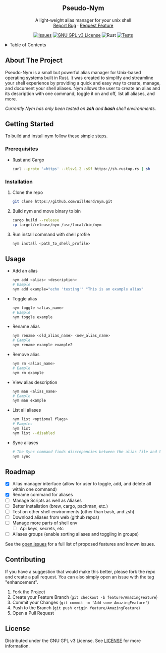 <!-- PROJECT LOGO -->
<div align="center">
  <!-- TODO: Add an image here -->
  <!-- <a href="https://github.com/WillHord/nym"> -->
  <!--   <img src="images/logo.png" alt="Logo" width="80" height="80"> -->
  <!-- </a> -->

<h2 align="center">Pseudo-Nym</h2>

  <p align="center">
    A light-weight alias manager for your unix shell
    <br />
    <a href="https://github.com/WillHord/nym/issues/new?labels=bug&template=bug-report---.md">Report Bug</a>
    ·
    <a href="https://github.com/WillHord/nym/issues/new?labels=enhancement&template=feature-request---.md">Request Feature</a>
  </p>

[![Issues][issues-shield]][issues-url]
[![GNU GPL v3 License][license-shield]][license-url]
![Rust](https://img.shields.io/badge/rust-%23000000.svg?style=for-the-badge&logo=rust&logoColor=white)
[![Tests](https://github.com/WillHord/nym/actions/workflows/rust.yml/badge.svg)](https://github.com/WillHord/nym/actions/workflows/rust.yml)

</div>

<!-- TABLE OF CONTENTS -->
<details>
  <summary>Table of Contents</summary>
  <ol>
    <li>
      <a href="#about-the-project">About The Project</a>
    </li>
    <li>
      <a href="#getting-started">Getting Started</a>
      <ul>
        <li><a href="#prerequisites">Prerequisites</a></li>
        <li><a href="#installation">Installation</a></li>
      </ul>
    </li>
    <li><a href="#usage">Usage</a></li>
    <li><a href="#roadmap">Roadmap</a></li>
    <li><a href="#contributing">Contributing</a></li>
    <li><a href="#license">License</a></li>
    <!-- <li><a href="#contact">Contact</a></li> -->
    <!-- <li><a href="#acknowledgments">Acknowledgments</a></li> -->
  </ol>
</details>

<!-- ABOUT THE PROJECT -->

## About The Project

Pseudo-Nym is a small but powerful alias manager for Unix-based operating systems built in Rust. It was created to simplify and streamline your shell experience by providing a quick and easy way to create, manage, and document your shell aliases. Nym allows the user to create an alias and its description with one command, toggle it on and off, list all aliases, and more.

_Currently Nym has only been tested on **zsh** and **bash** shell environments._

<!-- GETTING STARTED -->

## Getting Started

To build and install nym follow these simple steps.

### Prerequisites

- [Rust](https://www.rust-lang.org/tools/install) and Cargo

  ```sh
  curl --proto '=https' --tlsv1.2 -sSf https://sh.rustup.rs | sh
  ```

### Installation

1. Clone the repo

   ```sh
   git clone https://github.com/WillHord/nym.git
   ```

2. Build nym and move binary to bin

   ```sh
   cargo build --release
   cp target/release/nym /usr/local/bin/nym
   ```

3. Run install command with shell profile

   ```sh
   nym install <path_to_shell_profile>
   ```

<!-- USAGE EXAMPLES -->

## Usage

- Add an alias

  ```sh
  nym add <alias> <description>
  # Eample
  nym add example="echo 'testing'" "This is an example alias"
  ```

- Toggle alias

  ```sh
  nym toggle <alias_name>
  # Eample
  nym toggle example
  ```

- Rename alias

  ```sh
  nym rename <old_alias_name> <new_alias_name>
  # Eample
  nym rename example example2
  ```

- Remove alias

  ```sh
  nym rm <alias_name>
  # Eample
  nym rm example
  ```

- View alias description

  ```sh
  nym man <alias_name>
  # Eample
  nym man example
  ```

- List all aliases

  ```sh
  nym list <optional flags>
  # Eamples
  nym list
  nym list --disabled
  ```

- Sync aliases

  ```sh
  # The Sync command finds discrepancies between the alias file and the json config file and updates accordingly
  nym sync
  ```

<!-- ROADMAP -->

## Roadmap

- [x] Alias manager interface (allow for user to toggle, add, and delete all within one command)
- [x] Rename command for aliases
- [ ] Manage Scripts as well as Aliases
- [ ] Better installation (brew, cargo, packman, etc.)
- [ ] Test on other shell environments (other than bash, and zsh)
- [ ] Download aliases from web (github repos)
- [ ] Manage more parts of shell env
  - [ ] Api keys, secrets, etc
- [ ] Aliases groups (enable sorting aliases and toggling in groups)

See the [open issues](https://github.com/WillHord/nym/issues) for a full list of proposed features and known issues.

<!-- CONTRIBUTING -->

## Contributing

If you have a suggestion that would make this better, please fork the repo and create a pull request. You can also simply open an issue with the tag "enhancement".

1. Fork the Project
2. Create your Feature Branch (`git checkout -b feature/AmazingFeature`)
3. Commit your Changes (`git commit -m 'Add some AmazingFeature'`)
4. Push to the Branch (`git push origin feature/AmazingFeature`)
5. Open a Pull Request

<!-- LICENSE -->

## License

Distributed under the GNU GPL v3 License. See [LICENSE](https://github.com/WillHord/nym/blob/main/LICENSE) for more information.

<!-- MARKDOWN LINKS & IMAGES -->
<!-- https://www.markdownguide.org/basic-syntax/#reference-style-links -->

[issues-shield]: https://img.shields.io/github/issues/WillHord/nym.svg?style=for-the-badge
[issues-url]: https://github.com/WillHord/nym/issues
[license-shield]: https://img.shields.io/github/license/github_username/repo_name.svg?style=for-the-badge
[license-url]: https://github.com/github_username/repo_name/blob/master/LICENSE.txt
